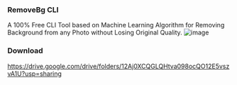 ### RemoveBg CLI
A 100% Free CLI Tool based on Machine Learning Algorithm for Removing Background from any Photo without Losing Original Quality.
![image](https://user-images.githubusercontent.com/79497113/198088052-f469f4be-0ebd-4f69-b3c2-87b8cd98f0ea.png)

### Download
https://drive.google.com/drive/folders/12Aj0XCQGLQHtva098ocQO12E5vszvA1U?usp=sharing
